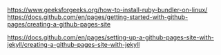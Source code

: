 https://www.geeksforgeeks.org/how-to-install-ruby-bundler-on-linux/
https://docs.github.com/en/pages/getting-started-with-github-pages/creating-a-github-pages-site


https://docs.github.com/en/pages/setting-up-a-github-pages-site-with-jekyll/creating-a-github-pages-site-with-jekyll
